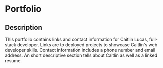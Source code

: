 # Portfolio

## Description

This portfolio contains links and contact information for Caitlin Lucas, full-stack developer.  Links are to deployed projects to showcase Caitlin's web developer skills.  Contact information includes a phone number and email address.  An short descriptive section tells about Caitlin as well as a linked resume.  

